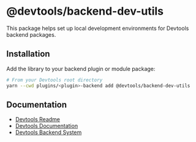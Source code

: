 # @devtools/backend-dev-utils

This package helps set up local development environments for Devtools backend packages.

## Installation

Add the library to your backend plugin or module package:

```bash
# From your Devtools root directory
yarn --cwd plugins/<plugin>-backend add @devtools/backend-dev-utils
```

## Documentation

- [Devtools Readme](https://github.com/khulnasoft/devtools/blob/master/README.md)
- [Devtools Documentation](https://devtools.khulnasoft.com/docs)
- [Devtools Backend System](https://devtools.khulnasoft.com/docs/backend-system/)
